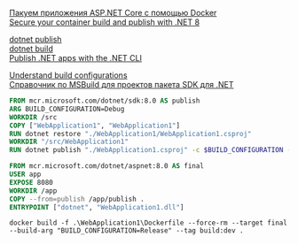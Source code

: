 [Пакуем приложения ASP.NET Core с помощью Docker](https://habr.com/ru/companies/microsoft/articles/435914/)  
[Secure your container build and publish with .NET 8](https://devblogs.microsoft.com/dotnet/secure-your-container-build-and-publish-with-dotnet-8/)

[dotnet publish](https://learn.microsoft.com/ru-ru/dotnet/core/tools/dotnet-publish)  
[dotnet build](https://learn.microsoft.com/ru-ru/dotnet/core/tools/dotnet-build)  
[Publish .NET apps with the .NET CLI](https://learn.microsoft.com/en-us/dotnet/core/deploying/deploy-with-cli)

[Understand build configurations](https://learn.microsoft.com/en-us/visualstudio/ide/understanding-build-configurations)  
[Справочник по MSBuild для проектов пакета SDK для .NET](https://learn.microsoft.com/ru-ru/dotnet/core/project-sdk/msbuild-props#useapphost)

```dockerfile
FROM mcr.microsoft.com/dotnet/sdk:8.0 AS publish
ARG BUILD_CONFIGURATION=Debug
WORKDIR /src
COPY ["WebApplication1", "WebApplication1"]
RUN dotnet restore "./WebApplication1/WebApplication1.csproj"
WORKDIR "/src/WebApplication1"
RUN dotnet publish "./WebApplication1.csproj" -c $BUILD_CONFIGURATION -o /app/publish -p:UseAppHost=false

FROM mcr.microsoft.com/dotnet/aspnet:8.0 AS final
USER app
EXPOSE 8080
WORKDIR /app
COPY --from=publish /app/publish .
ENTRYPOINT ["dotnet", "WebApplication1.dll"]
```

```shell
docker build -f .\WebApplication1\Dockerfile --force-rm --target final --build-arg "BUILD_CONFIGURATION=Release" --tag build:dev .
```

